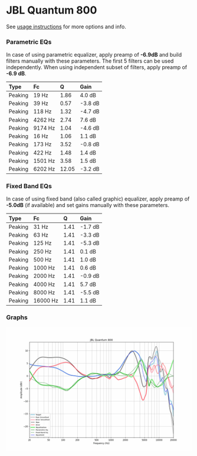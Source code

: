 # JBL Quantum 800
See [usage instructions](https://github.com/jaakkopasanen/AutoEq#usage) for more options and info.

### Parametric EQs
In case of using parametric equalizer, apply preamp of **-6.9dB** and build filters manually
with these parameters. The first 5 filters can be used independently.
When using independent subset of filters, apply preamp of **-6.9 dB**.

| Type    | Fc      |     Q | Gain    |
|:--------|:--------|:------|:--------|
| Peaking | 19 Hz   |  1.86 | 4.0 dB  |
| Peaking | 39 Hz   |  0.57 | -3.8 dB |
| Peaking | 118 Hz  |  1.32 | -4.7 dB |
| Peaking | 4262 Hz |  2.74 | 7.6 dB  |
| Peaking | 9174 Hz |  1.04 | -4.6 dB |
| Peaking | 16 Hz   |  1.06 | 1.1 dB  |
| Peaking | 173 Hz  |  3.52 | -0.8 dB |
| Peaking | 422 Hz  |  1.48 | 1.4 dB  |
| Peaking | 1501 Hz |  3.58 | 1.5 dB  |
| Peaking | 6202 Hz | 12.05 | -3.2 dB |

### Fixed Band EQs
In case of using fixed band (also called graphic) equalizer, apply preamp of **-5.0dB**
(if available) and set gains manually with these parameters.

| Type    | Fc       |    Q | Gain    |
|:--------|:---------|:-----|:--------|
| Peaking | 31 Hz    | 1.41 | -1.7 dB |
| Peaking | 63 Hz    | 1.41 | -3.3 dB |
| Peaking | 125 Hz   | 1.41 | -5.3 dB |
| Peaking | 250 Hz   | 1.41 | 0.1 dB  |
| Peaking | 500 Hz   | 1.41 | 1.0 dB  |
| Peaking | 1000 Hz  | 1.41 | 0.6 dB  |
| Peaking | 2000 Hz  | 1.41 | -0.9 dB |
| Peaking | 4000 Hz  | 1.41 | 5.7 dB  |
| Peaking | 8000 Hz  | 1.41 | -5.5 dB |
| Peaking | 16000 Hz | 1.41 | 1.1 dB  |

### Graphs
![](./JBL%20Quantum%20800.png)